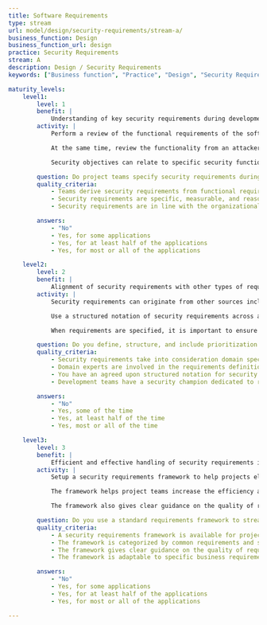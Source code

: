 ```yaml
---
title: Software Requirements
type: stream
url: model/design/security-requirements/stream-a/
business_function: Design
business_function_url: design
practice: Security Requirements
stream: A
description: Design / Security Requirements
keywords: ["Business function", "Practice", "Design", "Security Requirements"]

maturity_levels:
    level1:
        level: 1
        benefit: |
            Understanding of key security requirements during development
        activity: |
            Perform a review of the functional requirements of the software project. Identify relevant security requirements (i.e. expectations) for this functionality by reasoning on the desired confidentiality, integrity or availability of the service or data offered by the software project. Requirements state the objective (e.g., "personal data for the registration process should be transferred and stored securely"), but not the actual measure to achieve the objective (e.g., "use TLSv1.2 for secure transfer").

            At the same time, review the functionality from an attacker perspective to understand how it could be misused. This way you can identify extra protective requirements for the software project at hand.

            Security objectives can relate to specific security functionality you need to add to the application (e.g., "Identify the user of the application at all times") or to the overall application quality and behavior (e.g., "Ensure personal data is properly protected in transit"), which does not necessarily lead to new functionality. Follow good practices for writing security requirements. Make them specific, measurable, actionable, relevant and time-bound (SMART). Beware of adding requirements too general-purpose to not relate to the application at hand (e.g., The application should protect against the OWASP Top 10). While they can be true, they don't add value to the discussion.

        question: Do project teams specify security requirements during development?
        quality_criteria:
            - Teams derive security requirements from functional requirements and customer or organization concerns
            - Security requirements are specific, measurable, and reasonable
            - Security requirements are in line with the organizational baseline

        answers:
            - "No"
            - Yes, for some applications
            - Yes, for at least half of the applications
            - Yes, for most or all of the applications

    level2:
        level: 2
        benefit: |
            Alignment of security requirements with other types of requirements
        activity: |
            Security requirements can originate from other sources including policies and legislation, known problems within the application, and intelligence from metrics and feedback. At this level, a more systematic elicitation of security requirements must be achieved by analysing different sources of such requirements. Ensure that appropriate input is received from these sources to help the elicitation of requirements. For example, organize interviews or brainstorm sessions (e.g., in the case of policy and legislation), analyze historical logs or vulnerability systems.

            Use a structured notation of security requirements across applications and an appropriate formalism that integrates well with how you specify other (functional) requirements for the project. This could mean, for example, extending analysis documents, writing user stories, etc.

            When requirements are specified, it is important to ensure that these requirements are taken into account during product development. Setup a mechanism to stimulate or force project teams to meet these requirements in the product. For example, annotate requirements with priorities, or influence the handling of requirements to enforce sufficient security appetite (while balancing against other non-functional requirements).

        question: Do you define, structure, and include prioritization in the artifacts of the security requirements gathering process?
        quality_criteria:
            - Security requirements take into consideration domain specific knowledge when applying policies and guidance to product development
            - Domain experts are involved in the requirements definition process
            - You have an agreed upon structured notation for security requirements
            - Development teams have a security champion dedicated to reviewing security requirements and outcomes

        answers:
            - "No"
            - Yes, some of the time
            - Yes, at least half of the time
            - Yes, most or all of the time

    level3:
        level: 3
        benefit: |
            Efficient and effective handling of security requirements in your organization
        activity: |
            Setup a security requirements framework to help projects elicit an appropriate and complete requirements set for their project. This framework considers the different types of requirements and sources of requirements. It should be adapted to the organizational habits and culture, and provide effective methodology and guidance in the elicitation and formation of requirements.

            The framework helps project teams increase the efficiency and effectiveness of requirements engineering. It can provide a categorisation of common requirements and a number of reusable requirements. Do remember that, while thoughtless copying is ineffective, the fact of having potential relevant requirements to reason about is often productive.

            The framework also gives clear guidance on the quality of requirements and formalizes how to describe them. For user stories, for instance, concrete guidance can explain what to describe in the definition of done, definition of ready, story description, and acceptance criteria.

        question: Do you use a standard requirements framework to streamline the elicitation of security requirements?
        quality_criteria:
            - A security requirements framework is available for project teams
            - The framework is categorized by common requirements and standards-based requirements
            - The framework gives clear guidance on the quality of requirements and how to describe them
            - The framework is adaptable to specific business requirements

        answers:
            - "No"
            - Yes, for some applications
            - Yes, for at least half of the applications
            - Yes, for most or all of the applications

---
```

